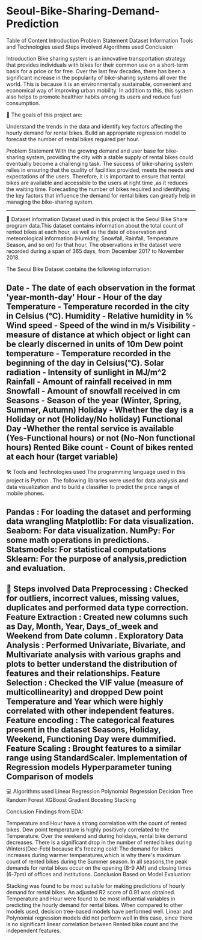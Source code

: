 # **Seoul-Bike-Sharing-Demand-Prediction**
Table of Content
Introduction
Problem Statement
Dataset Information
Tools and Technologies used
Steps involved
Algorithms used
Conclusion

Introduction
Bike sharing system is an innovative transportation strategy that provides individuals with bikes for their common use on a short-term basis for a price or for free. Over the last few decades, there has been a significant increase in the popularity of bike-sharing systems all over the world. This is because it is an environmentally sustainable, convenient and economical way of improving urban mobility. In addition to this, this system also helps to promote healthier habits among its users and reduce fuel consumption.

🎯 The goals of this project are:

Understand the trends in the data and identify key factors affecting the hourly demand for rental bikes.
Build an appropriate regression model to forecast the number of rental bikes required per hour.

Problem Statement
With the growing demand and user base for bike-sharing system, providing the city with a stable supply of rental bikes could eventually become a challenging task. The success of bike-sharing system relies in ensuring that the quality of facilities provided, meets the needs and expectations of the users. Therefore, it is important to ensure that rental bikes are available and accessible to the users at right time ,as it reduces the waiting time. Forecasting the number of bikes required and identifying the key factors that influence the demand for rental bikes can greatly help in managing the bike-sharing system.

-----------------------------------------------------

📖 Dataset information
Dataset used in this project is the Seoul Bike Share program data.This dataset contains information about the total count of rented bikes at each hour, as well as the date of observation and meteorological information (Humidity, Snowfall, Rainfall, Temperature Season, and so on) for that hour. The observations in the dataset were recorded during a span of 365 days, from December 2017 to November 2018.

The Seoul Bike Dataset contains the following information:

Date - The date of each observation in the format 'year-month-day'
Hour - Hour of the day
Temperature - Temperature recorded in the city in Celsius (°C).
Humidity - Relative humidity in %
Wind speed - Speed of the wind in m/s
Visibility - measure of distance at which object or light can be clearly discerned in units of 10m
Dew point temperature - Temperature recorded in the beginning of the day in Celsius(°C).
Solar radiation - Intensity of sunlight in MJ/m^2
Rainfall - Amount of rainfall received in mm
Snowfall - Amount of snowfall received in cm
Seasons - Season of the year (Winter, Spring, Summer, Autumn)
Holiday - Whether the day is a Holiday or not (Holiday/No holiday)
Functional Day -Whether the rental service is available (Yes-Functional hours) or not (No-Non functional hours)
Rented Bike count - Count of bikes rented at each hour (target variable)
-----------------------------------------------------

🛠️ Tools and Technologies used
The programming language used in this project is Python . The following libraries were used for data analysis and data visualization and to build a classifier to predict the price range of mobile phones.

Pandas : For loading the dataset and performing data wrangling
Matplotlib: For data visualization.
Seaborn: For data visualization.
NumPy: For some math operations in predictions.
Statsmodels: For statistical computations
Sklearn: For the purpose of analysis,prediction and evaluation.
-----------------------------------------------------

📑 Steps involved
Data Preprocessing : Checked for outliers, incorrect values, missing values, duplicates and performed data type correction.
Feature Extraction : Created new columns such as Day, Month, Year, Days_of_week and Weekend from Date column .
Exploratory Data Analysis : Performed Univariate, Bivariate, and Multivariate analysis with various graphs and plots to better understand the distribution of features and their relationships.
Feature Selection : Checked the VIF value (measure of multicollinearity) and dropped Dew point Temperature and Year which were highly correlated with other independent features.
Feature encoding : The categorical features present in the dataset Seasons, Holiday, Weekend, Functioning Day were dummified.
Feature Scaling : Brought features to a similar range using StandardScaler.
Implementation of Regression models
Hyperparameter tuning
Comparison of models
-----------------------------------------------------

💻 Algorithms used
Linear Regression
Polynomial Regression
Decision Tree
Random Forest
XGBoost
Gradient Boosting
Stacking

Conclusion
Findings from EDA:

Temperature and Hour have a strong correlation with the count of rented bikes.
Dew point temperature is highly positively correlated to the Temperature.
Over the weekend and during holidays, rental bike demand decreases.
There is a significant drop in the number of rented bikes during Winters(Dec-Feb) because it's freezing cold!
The demand for bikes increases during warmer temperatures,which is why there's maximum count of rented bikes during the Summer season.
In all seasons,the peak demands for rental bikes occur on the opening (8-9 AM) and closing times (6-7pm) of offices and institutions.
Conclusion Based on Model Evaluation:

Stacking was found to be most suitable for making predictions of hourly demand for rental bikes.
An adjusted R2 score of 0.91 was obtained.
Temperature and Hour were found to be most influential variables in predicting the hourly demand for rental bikes.
When compared to other models used, decision tree-based models have performed well.
Linear and Polynomial regression models did not perform well in this case, since there is no significant linear correlation between Rented bike count and the independent features.

















